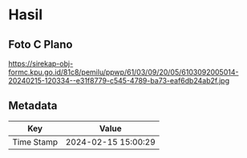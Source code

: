 # Hasil

## Foto C Plano

https://sirekap-obj-formc.kpu.go.id/81c8/pemilu/ppwp/61/03/09/20/05/6103092005014-20240215-120334--e31f8779-c545-4789-ba73-eaf6db24ab2f.jpg


## Metadata

| Key        | Value               |
| ---------- | ------------------- |
| Time Stamp | 2024-02-15 15:00:29 |



